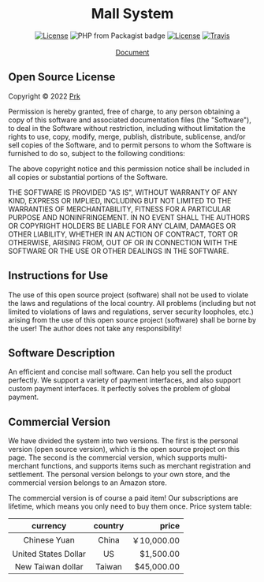<h1 align="center">Mall&nbsp;System</h1>
<p align="center">
<a href="https://github.com/Tai7sy/card-system/releases"><img src="https://img.shields.io/badge/version-3.15-blue.svg?style=flat-square" alt="License"></a>
<img alt="PHP from Packagist badge" src="https://img.shields.io/badge/php-%3E%3D7.0.0-brightgreen.svg?style=flat-square">
<a href="https://opensource.org/licenses/MIT"><img src="https://img.shields.io/badge/License-MIT-brightgreen.svg?style=flat-square" alt="License"></a>
<a href="https://app.travis-ci.com/github/BiliPrk/mall-system"><img src="https://img.shields.io/travis/BiliPrk/mall-system.svg?style=flat-square" alt="Travis"></a>
<br />
<br />
<a href="https://github.com/BiliPrk/mall-system/wiki">Document</a>
</p>

## Open Source License

Copyright © 2022 [Prk](https://imprk.me)

Permission is hereby granted, free of charge, to any person obtaining a copy of this software and associated documentation files (the "Software"), to deal in the Software without restriction, including without limitation the rights to use, copy, modify, merge, publish, distribute, sublicense, and/or sell copies of the Software, and to permit persons to whom the Software is furnished to do so, subject to the following conditions:

The above copyright notice and this permission notice shall be included in all copies or substantial portions of the Software.

THE SOFTWARE IS PROVIDED "AS IS", WITHOUT WARRANTY OF ANY KIND, EXPRESS OR IMPLIED, INCLUDING BUT NOT LIMITED TO THE WARRANTIES OF MERCHANTABILITY, FITNESS FOR A PARTICULAR PURPOSE AND NONINFRINGEMENT. IN NO EVENT SHALL THE AUTHORS OR COPYRIGHT HOLDERS BE LIABLE FOR ANY CLAIM, DAMAGES OR OTHER LIABILITY, WHETHER IN AN ACTION OF CONTRACT, TORT OR OTHERWISE, ARISING FROM, OUT OF OR IN CONNECTION WITH THE SOFTWARE OR THE USE OR OTHER DEALINGS IN THE SOFTWARE.

## Instructions for Use

The use of this open source project (software) shall not be used to violate the laws and regulations of the local country. All problems (including but not limited to violations of laws and regulations, server security loopholes, etc.) arising from the use of this open source project (software) shall be borne by the user! The author does not take any responsibility!

## Software Description

An efficient and concise mall software. Can help you sell the product perfectly. We support a variety of payment interfaces, and also support custom payment interfaces. It perfectly solves the problem of global payment.

## Commercial Version

We have divided the system into two versions. The first is the personal version (open source version), which is the open source project on this page. The second is the commercial version, which supports multi-merchant functions, and supports items such as merchant registration and settlement. The personal version belongs to your own store, and the commercial version belongs to an Amazon store.

The commercial version is of course a paid item! Our subscriptions are lifetime, which means you only need to buy them once. Price system table:

| currency             | country    | price         |
| :------------------: | :--------: | ------------: |
| Chinese Yuan         | China      | ￥10,000.00    |
| United States Dollar | US         | $1,500.00     |
| New Taiwan dollar    | Taiwan     | $45,000.00    |
